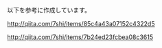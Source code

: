 以下を参考に作成しています。

http://qiita.com/7shi/items/85c4a43a07152c4322d5

http://qiita.com/7shi/items/7b24ed23fcbea08c3615
